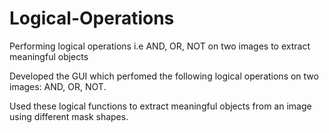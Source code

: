 # Logical-Operations
Performing logical operations i.e AND, OR, NOT on two images to extract meaningful objects

Developed the GUI which perfomed the following logical operations on two images: AND, OR, NOT.

Used these logical functions to extract meaningful objects from an image using different mask shapes.
